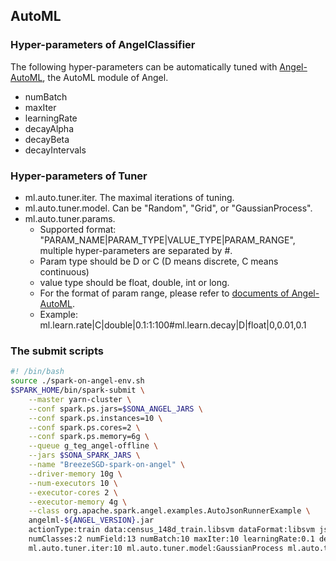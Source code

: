 ## AutoML

### Hyper-parameters of AngelClassifier
The following hyper-parameters can be automatically tuned with [Angel-AutoML](https://github.com/Angel-ML/automl), 
the AutoML module of Angel.
- numBatch
- maxIter
- learningRate
- decayAlpha
- decayBeta
- decayIntervals

### Hyper-parameters of Tuner
- ml.auto.tuner.iter. The maximal iterations of tuning.
- ml.auto.tuner.model. Can be "Random", "Grid", or "GaussianProcess".
- ml.auto.tuner.params. 
  - Supported format: "PARAM_NAME|PARAM_TYPE|VALUE_TYPE|PARAM_RANGE", multiple hyper-parameters are separated by #.
  - Param type should be D or C (D means discrete, C means continuous)
  - value type should be float, double, int or long.
  - For the format of param range, please refer to [documents of Angel-AutoML](https://github.com/Angel-ML/automl/blob/master/README.md).
  - Example: ml.learn.rate|C|double|0.1:1:100#ml.learn.decay|D|float|0,0.01,0.1
  
### The submit scripts
```bash
#! /bin/bash
source ./spark-on-angel-env.sh
$SPARK_HOME/bin/spark-submit \
    --master yarn-cluster \
    --conf spark.ps.jars=$SONA_ANGEL_JARS \
    --conf spark.ps.instances=10 \
    --conf spark.ps.cores=2 \
    --conf spark.ps.memory=6g \
    --queue g_teg_angel-offline \
    --jars $SONA_SPARK_JARS \
    --name "BreezeSGD-spark-on-angel" \
    --driver-memory 10g \
    --num-executors 10 \
    --executor-cores 2 \
    --executor-memory 4g \
    --class org.apache.spark.angel.examples.AutoJsonRunnerExample \
    angelml-${ANGEL_VERSION}.jar
    actionType:train data:census_148d_train.libsvm dataFormat:libsvm jsonFile:xxx modelPath:/path/to/model \
    numClasses:2 numField:13 numBatch:10 maxIter:10 learningRate:0.1 decayAlpha:0.001 decayBeta:0.001 decayIntervals:10 \
    ml.auto.tuner.iter:10 ml.auto.tuner.model:GaussianProcess ml.auto.tuner.params:"learningRate|C|double|0.1:1:100#maxIter|D|float|1:5:1"
```